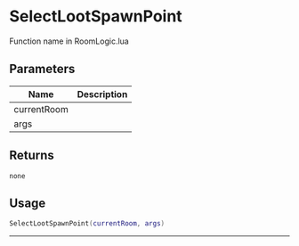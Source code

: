 # SelectLootSpawnPoint

Function name in RoomLogic.lua

## Parameters

| Name        | Description |
| ----------- | ----------- |
| currentRoom |             |
| args        |             |

## Returns

`none`

## Usage

```lua
SelectLootSpawnPoint(currentRoom, args)
```

---
